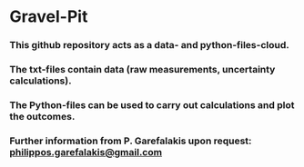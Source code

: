 # Gravel-Pit

### This github repository acts as a data- and python-files-cloud. ###

### The txt-files contain data (raw measurements, uncertainty calculations).

### The Python-files can be used to carry out calculations and plot the outcomes.

### Further information from P. Garefalakis upon request: philippos.garefalakis@gmail.com
